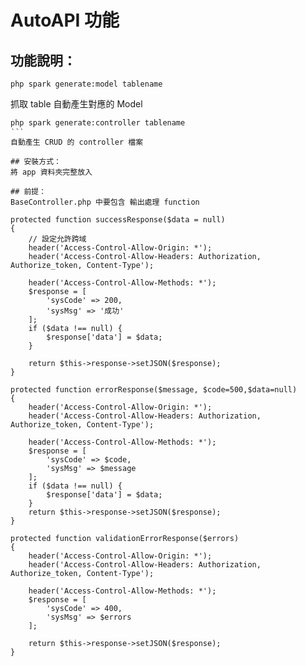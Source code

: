 # AutoAPI 功能
## 功能說明：  
```
php spark generate:model tablename
```
抓取 table 自動產生對應的 Model  

```
php spark generate:controller tablename
‵‵‵
自動產生 CRUD 的 controller 檔案

## 安裝方式：
將 app 資料夾完整放入

## 前提：
BaseController.php 中要包含 輸出處理 function
```

    protected function successResponse($data = null)
    {
        // 設定允許跨域
        header('Access-Control-Allow-Origin: *');
        header('Access-Control-Allow-Headers: Authorization, Authorize_token, Content-Type');

        header('Access-Control-Allow-Methods: *');
        $response = [
            'sysCode' => 200,
            'sysMsg' => '成功'
        ];
        if ($data !== null) {
            $response['data'] = $data;
        }

        return $this->response->setJSON($response);
    }

    protected function errorResponse($message, $code=500,$data=null)
    {
        header('Access-Control-Allow-Origin: *');
        header('Access-Control-Allow-Headers: Authorization, Authorize_token, Content-Type');

        header('Access-Control-Allow-Methods: *');
        $response = [
            'sysCode' => $code,
            'sysMsg' => $message
        ];
        if ($data !== null) {
            $response['data'] = $data;
        }
        return $this->response->setJSON($response);
    }

    protected function validationErrorResponse($errors)
    {
        header('Access-Control-Allow-Origin: *');
        header('Access-Control-Allow-Headers: Authorization, Authorize_token, Content-Type');

        header('Access-Control-Allow-Methods: *');
        $response = [
            'sysCode' => 400,
            'sysMsg' => $errors
        ];
       
        return $this->response->setJSON($response);
    }

```
